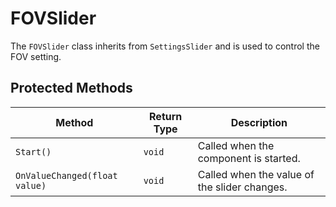 # FOVSlider

The `FOVSlider` class inherits from `SettingsSlider` and is used to control the FOV setting.

## Protected Methods

| Method               | Return Type | Description                                      |
| -------------------- | ----------- | ------------------------------------------------ |
| `Start()`            | `void`      | Called when the component is started.            |
| `OnValueChanged(float value)` | `void` | Called when the value of the slider changes.     |
